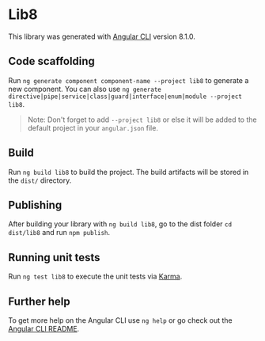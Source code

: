 # Lib8

This library was generated with [Angular CLI](https://github.com/angular/angular-cli) version 8.1.0.

## Code scaffolding

Run `ng generate component component-name --project lib8` to generate a new component. You can also use `ng generate directive|pipe|service|class|guard|interface|enum|module --project lib8`.
> Note: Don't forget to add `--project lib8` or else it will be added to the default project in your `angular.json` file. 

## Build

Run `ng build lib8` to build the project. The build artifacts will be stored in the `dist/` directory.

## Publishing

After building your library with `ng build lib8`, go to the dist folder `cd dist/lib8` and run `npm publish`.

## Running unit tests

Run `ng test lib8` to execute the unit tests via [Karma](https://karma-runner.github.io).

## Further help

To get more help on the Angular CLI use `ng help` or go check out the [Angular CLI README](https://github.com/angular/angular-cli/blob/master/README.md).
